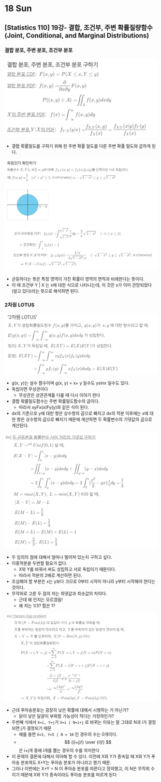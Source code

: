# 18 Sun

## \[Statistics 110\] 19강- 결합, 조건부, 주변 확률질량함수\(Joint, Conditional, and Marginal Distributions\)

### 결합 분포, 주변 분포, 조건부 분포

![](../../.gitbook/assets/image%20%28452%29.png)

* 결합 확률밀도를 구하기 위해 한 주변 확률 밀도를 다른 주변 확률 밀도와 곱하게 된다.

![](../../.gitbook/assets/image%20%28447%29.png)

* 균등하다는 뜻은 특정 영역이 가진 확률이 영역의 면적과 비례한다는 뜻이다.
* 이 때 조건부 Y \| X 는 x에 대한 식으로 나타나는데, 이 것은 x가 이미 관망되었다\(알고 있다\)라는 뜻으로 해석하면 된다.

### 2차원 LOTUS

![](../../.gitbook/assets/image%20%28441%29.png)

* g\(x, y\)는 실수 함수이며 g\(x, y\) = x+ y 일수도 ysinx 일수도 있다.
* 독립이면 무상관이다
  * 무상관은 상관관계를 다룰 때 다시 이야기 한다
* 결합 확률밀도함수는 주변 확률밀도함수의 곱이다.
  * 따라서 xyFx\(x\)Fy\(y\)와 같은 식이 된다.
* dx의 기준으로 y에 대한 항은 상수항의 곱으로 빠지고 dx의 적분 이후에는 x에 대한 항은 상수항의 곱으로 빠지기 때문에 계산하면 두 확률변수의 기댓값의 곱으로 계산된다.

![](../../.gitbook/assets/image%20%28454%29.png)

* 두 임의의 점에 대해서 얼마나 떨어져 있는지 구하고 싶다.
* 이중적분을 두번할 필요가 없다.
  * X와 Y를 바꿔서 써도 성립하고 서로 독립이기 때문이다.
  * 따라서 적분의 2배로 계산하면 된다.
* 조심해야 할 부분은 x는 y보다 크므로 0부터 시작이 아니라 y부터 시작해야 한다는 것이다.
* 무작위로 고른 두 점의 차는 최댓값과 최솟값의 차이다.
  * 근데 왜 인지는 모르겠음!
  * 왜 차는 1/3? 합은 1?

![](../../.gitbook/assets/image%20%28439%29.png)

* 근데 푸아송분포는 굉장히 낮은 확률에 대해서 시행하는 거 아닌가?
  * 닭이 낳은 달걀이 부화할 가능성이 작다는 가정하인가?
* 두번째 식에서 `X=i, Y=j`가 `X=i | N=i+j` 로 바뀌는 이유는 말 그대로 N과 i가 결정되면 j가 결정되기 때문
  * 예를 들면 `X=3, Y=5 | N = 10` 인 경우의 수는 0개이다.
  * $$ {(i+j)!} \over {i!j!} $$은 i+j개 중에 i개를 뽑는 경우의 수를 의미한다
* 이 문제의 결론에 대해서 의아해 할 수 있다. 이전에 X와 Y가 종속일 때 X와 Y가 푸아송 분포여도 X+Y는 푸아송 분포가 아니라고 했기 때문.
* 그러나 이번에는 X+Y = N 이 푸아송 분포를 따른다고 정의했고, 이 N은 무작위 수이기 때문에 X와 Y가 종속이라도 푸아송 분포를 따르게 된다

